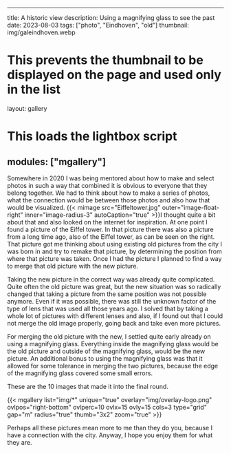 <!-- Cspell:ignore ovlpos ovlx ovly ovlperc lightbox mgallery mimage Eiffeltower webp galeindhoven -->
<!-- markdownlint-disable MD003 MD022 MD041 -->
---
title: A historic view
description: Using a magnifying glass to see the past
date: 2023-08-03
tags: ["photo", "Eindhoven", "old"]
thumbnail: img/galeindhoven.webp
# This prevents the thumbnail to be displayed on the page and used only in the list
layout: gallery
# This loads the lightbox script
modules: ["mgallery"]
---
<!-- markdownlint-enable MD003 MD022 MD041 -->
Somewhere in 2020 I was being mentored about how to make and select photos in such a way that combined it is obvious to everyone that they belong together. We had to think about how to make a series of photos, what the connection would be between those photos and also how that would be visualized.
{{< mimage src="Eiffeltower.jpg" outer="image-float-right" inner="image-radius-3" autoCaption="true" >}}I thought quite a bit about that and also looked on the internet for inspiration. At one point I found a picture of the Eiffel tower. In that picture there was also a picture from a long time ago, also of the Eiffel tower, as can be seen on the right.  
That picture got me thinking about using existing old pictures from the city I was born in and try to remake that picture, by determining the position from where that picture was taken. Once I had the picture I planned to find a way to merge that old picture with the new picture.

Taking the new picture in the correct way was already quite complicated. Quite often the old picture was great, but the new situation was so radically changed that taking a picture from the same position was not possible anymore. Even if it was possible, there was still the unknown factor of the type of lens that was used all those years ago. I solved that by taking a whole lot of pictures with different lenses and also, if I found out that I could not merge the old image properly, going back and take even more pictures.

For merging the old picture with the new, I settled quite early already on using a magnifying glass. Everything inside the magnifying glass would be the old picture and outside of the magnifying glass, would be the new picture. An additional bonus to using the magnifying glass was that it allowed for some tolerance in merging the two pictures, because the edge of the magnifying glass covered some small errors.

These are the 10 images that made it into the final round.

{{< mgallery list="img/*" unique="true" overlay="img/overlay-logo.png" ovlpos="right-bottom" ovlperc=10 ovlx=15 ovly=15 cols=3 type="grid" gap="m" radius="true" thumb="3x2" zoom="true" >}}

Perhaps all these pictures mean more to me than they do you, because I have a connection with the city. Anyway, I hope you enjoy them for what they are.

